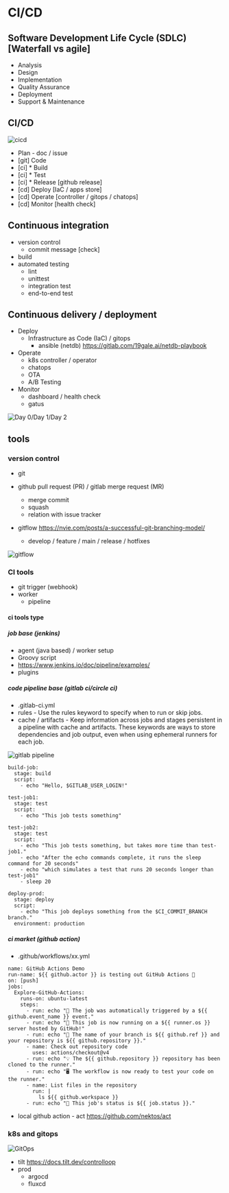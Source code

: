 # CI/CD

## Software Development Life Cycle (SDLC) [Waterfall vs agile]

 - Analysis
 - Design
 - Implementation
 - Quality Assurance
 - Deployment
 - Support & Maintenance

## CI/CD

![cicd](https://blog.mergify.com/content/images/2022/03/CI-CD-infinity-copy-1.jpg)

 - Plan - doc / issue
 - [git] Code
 - [ci] * Build
 - [ci] * Test
 - [ci] * Release [github release]
 - [cd] Deploy [IaC / apps store]
 - [cd] Operate [controller / gitops / chatops]
 - [cd] Monitor [health check]

## Continuous integration

 - version control
   - commit message [check]
 - build
 - automated testing
   - lint
   - unittest
   - integration test
   - end-to-end test
 
## Continuous delivery / deployment

 - Deploy
   - Infrastructure as Code (IaC) / gitops
     - ansible (netdb) https://gitlab.com/19gale.ai/netdb-playbook
 - Operate
   - k8s controller / operator
   - chatops
   - OTA
   - A/B Testing
 - Monitor
   - dashboard / health check
   - gatus

![Day 0/Day 1/Day 2 ](https://codilime.com/static/434aed9e5736a625a9057f0b8fe6c325/701e9/day0-day1-day2-blogpost-new.png)

## tools

### version control

- git

- github pull request (PR) / gitlab merge request (MR)
  - merge commit
  - squash
  - relation with issue tracker
- gitflow https://nvie.com/posts/a-successful-git-branching-model/
  - develop / feature / main / release / hotfixes

![gitflow](https://nvie.com/img/git-model@2x.png)

### CI tools

- git trigger (webhook)
- worker
  - pipeline

#### ci tools type
##### job base (jenkins)
- agent (java based) / worker setup
- Groovy script
- https://www.jenkins.io/doc/pipeline/examples/
- plugins

##### code pipeline base (gitlab ci/circle ci)
- .gitlab-ci.yml
- rules - Use the rules keyword to specify when to run or skip jobs.
- cache / artifacts - Keep information across jobs and stages persistent in a pipeline with cache and artifacts. These keywords are ways to store dependencies and job output, even when using ephemeral runners for each job. 

![gitlab pipeline](https://docs.gitlab.com/ee/ci/quick_start/img/pipeline_graph_v13_6.png)

```
build-job:
  stage: build
  script:
    - echo "Hello, $GITLAB_USER_LOGIN!"

test-job1:
  stage: test
  script:
    - echo "This job tests something"

test-job2:
  stage: test
  script:
    - echo "This job tests something, but takes more time than test-job1."
    - echo "After the echo commands complete, it runs the sleep command for 20 seconds"
    - echo "which simulates a test that runs 20 seconds longer than test-job1"
    - sleep 20

deploy-prod:
  stage: deploy
  script:
    - echo "This job deploys something from the $CI_COMMIT_BRANCH branch."
  environment: production
```

##### ci market (github action)

- .github/workflows/xx.yml

```
name: GitHub Actions Demo
run-name: ${{ github.actor }} is testing out GitHub Actions 🚀
on: [push]
jobs:
  Explore-GitHub-Actions:
    runs-on: ubuntu-latest
    steps:
      - run: echo "🎉 The job was automatically triggered by a ${{ github.event_name }} event."
      - run: echo "🐧 This job is now running on a ${{ runner.os }} server hosted by GitHub!"
      - run: echo "🔎 The name of your branch is ${{ github.ref }} and your repository is ${{ github.repository }}."
      - name: Check out repository code
        uses: actions/checkout@v4
      - run: echo "💡 The ${{ github.repository }} repository has been cloned to the runner."
      - run: echo "🖥️ The workflow is now ready to test your code on the runner."
      - name: List files in the repository
        run: |
          ls ${{ github.workspace }}
      - run: echo "🍏 This job's status is ${{ job.status }}."
```

- local github action - act https://github.com/nektos/act

### k8s and gitops 
![GitOps](https://dz2cdn1.dzone.com/storage/temp/16239206-picture4.png)

- tilt https://docs.tilt.dev/controlloop
- prod
  - argocd
  - fluxcd


